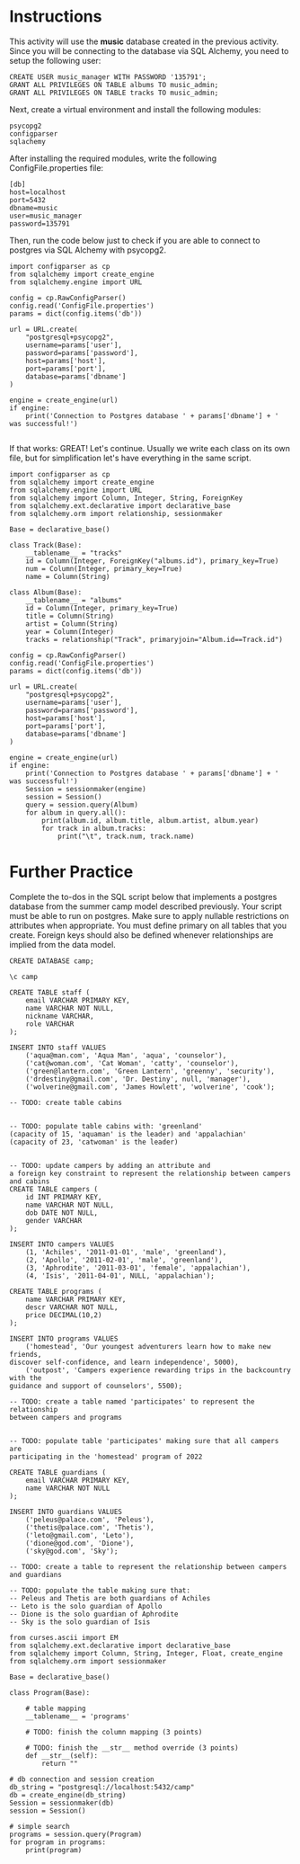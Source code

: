 # Instructions

This activity will use the **music** database created in the previous activity. Since you will be connecting to the database via SQL Alchemy, you need to setup the following user: 

```
CREATE USER music_manager WITH PASSWORD '135791'; 
GRANT ALL PRIVILEGES ON TABLE albums TO music_admin; 
GRANT ALL PRIVILEGES ON TABLE tracks TO music_admin; 
```

Next, create a virtual environment and install the following modules: 

```
psycopg2
configparser
sqlachemy
```

After installing the required modules, write the following ConfigFile.properties file: 

```
[db]
host=localhost 
port=5432
dbname=music
user=music_manager
password=135791
```

Then, run the code below just to check if you are able to connect to postgres via SQL Alchemy with psycopg2. 

```
import configparser as cp
from sqlalchemy import create_engine
from sqlalchemy.engine import URL

config = cp.RawConfigParser()
config.read('ConfigFile.properties')
params = dict(config.items('db'))

url = URL.create(
    "postgresql+psycopg2",
    username=params['user'],
    password=params['password'],
    host=params['host'],
    port=params['port'],
    database=params['dbname']
)

engine = create_engine(url)
if engine: 
    print('Connection to Postgres database ' + params['dbname'] + ' was successful!')
    
```

If that works: GREAT! Let's continue. Usually we write each class on its own file, but for simplification let's have everything in the same script. 

```
import configparser as cp
from sqlalchemy import create_engine
from sqlalchemy.engine import URL
from sqlalchemy import Column, Integer, String, ForeignKey
from sqlalchemy.ext.declarative import declarative_base
from sqlalchemy.orm import relationship, sessionmaker

Base = declarative_base()

class Track(Base): 
    __tablename__ = "tracks"
    id = Column(Integer, ForeignKey("albums.id"), primary_key=True)
    num = Column(Integer, primary_key=True)
    name = Column(String)

class Album(Base): 
    __tablename__ = "albums"
    id = Column(Integer, primary_key=True)
    title = Column(String)
    artist = Column(String)
    year = Column(Integer)
    tracks = relationship("Track", primaryjoin="Album.id==Track.id")

config = cp.RawConfigParser()
config.read('ConfigFile.properties')
params = dict(config.items('db'))

url = URL.create(
    "postgresql+psycopg2",
    username=params['user'],
    password=params['password'],
    host=params['host'],
    port=params['port'],
    database=params['dbname']
)

engine = create_engine(url)
if engine: 
    print('Connection to Postgres database ' + params['dbname'] + ' was successful!')
    Session = sessionmaker(engine)
    session = Session()
    query = session.query(Album)
    for album in query.all():
        print(album.id, album.title, album.artist, album.year)
        for track in album.tracks:
            print("\t", track.num, track.name)
```

# Further Practice

Complete the to-dos in the SQL script below that implements a postgres database from the summer camp model described previously. Your script must be able to run on postgres. Make sure to apply nullable restrictions on attributes when appropriate. You must define primary on all tables that you create. Foreign keys should also be defined whenever relationships are implied from the data model. 

```
CREATE DATABASE camp; 

\c camp

CREATE TABLE staff (
    email VARCHAR PRIMARY KEY, 
    name VARCHAR NOT NULL, 
    nickname VARCHAR, 
    role VARCHAR
);

INSERT INTO staff VALUES   
    ('aqua@man.com', 'Aqua Man', 'aqua', 'counselor'), 
    ('cat@woman.com', 'Cat Woman', 'catty', 'counselor'), 
    ('green@lantern.com', 'Green Lantern', 'greenny', 'security'), 
    ('drdestiny@gmail.com', 'Dr. Destiny', null, 'manager'), 
    ('wolverine@gmail.com', 'James Howlett', 'wolverine', 'cook');

-- TODO: create table cabins


-- TODO: populate table cabins with: 'greenland' 
(capacity of 15, 'aquaman' is the leader) and 'appalachian' 
(capacity of 23, 'catwoman' is the leader)


-- TODO: update campers by adding an attribute and 
a foreign key constraint to represent the relationship between campers and cabins
CREATE TABLE campers (
    id INT PRIMARY KEY, 
    name VARCHAR NOT NULL, 
    dob DATE NOT NULL, 
    gender VARCHAR
);

INSERT INTO campers VALUES 
    (1, 'Achiles', '2011-01-01', 'male', 'greenland'), 
    (2, 'Apollo', '2011-02-01', 'male', 'greenland'),
    (3, 'Aphrodite', '2011-03-01', 'female', 'appalachian'), 
    (4, 'Isis', '2011-04-01', NULL, 'appalachian');

CREATE TABLE programs (
    name VARCHAR PRIMARY KEY, 
    descr VARCHAR NOT NULL, 
    price DECIMAL(10,2)
);

INSERT INTO programs VALUES 
    ('homestead', 'Our youngest adventurers learn how to make new friends, 
discover self-confidence, and learn independence', 5000), 
    ('outpost', 'Campers experience rewarding trips in the backcountry with the 
guidance and support of counselors', 5500);

-- TODO: create a table named 'participates' to represent the relationship 
between campers and programs


-- TODO: populate table 'participates' making sure that all campers are 
participating in the 'homestead' program of 2022

CREATE TABLE guardians (
    email VARCHAR PRIMARY KEY, 
    name VARCHAR NOT NULL
);

INSERT INTO guardians VALUES 
    ('peleus@palace.com', 'Peleus'), 
    ('thetis@palace.com', 'Thetis'),
    ('leto@gmail.com', 'Leto'), 
    ('dione@god.com', 'Dione'), 
    ('sky@god.com', 'Sky');

-- TODO: create a table to represent the relationship between campers and guardians

-- TODO: populate the table making sure that:
-- Peleus and Thetis are both guardians of Achiles
-- Leto is the solo guardian of Apollo
-- Dione is the solo guardian of Aphrodite
-- Sky is the solo guardian of Isis

from curses.ascii import EM
from sqlalchemy.ext.declarative import declarative_base  
from sqlalchemy import Column, String, Integer, Float, create_engine
from sqlalchemy.orm import sessionmaker

Base = declarative_base()

class Program(Base): 

    # table mapping
    __tablename__ = 'programs'

    # TODO: finish the column mapping (3 points)

    # TODO: finish the __str__ method override (3 points)
    def __str__(self):
        return ""

# db connection and session creation
db_string = "postgresql://localhost:5432/camp"
db = create_engine(db_string)  
Session = sessionmaker(db)  
session = Session()

# simple search
programs = session.query(Program)
for program in programs:  
    print(program)
```